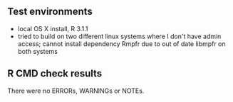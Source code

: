 ## Test environments
* local OS X install, R 3.1.1
* tried to build on two different linux systems where I don't have admin access; cannot install dependency Rmpfr due to out of date libmpfr on both systems

## R CMD check results
There were no ERRORs, WARNINGs or NOTEs.
